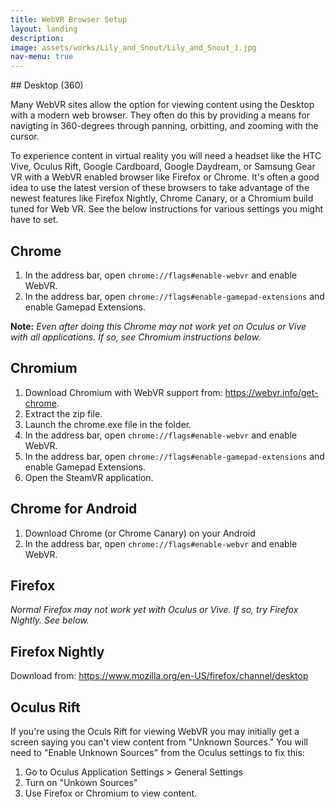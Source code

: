 ```yaml
---
title: WebVR Browser Setup
layout: landing
description:
image: assets/works/Lily_and_Snout/Lily_and_Snout_1.jpg
nav-menu: true
---
```


<section id="desktop-ins">
<div class="inner" markdown="1">
## Desktop (360)

Many WebVR sites allow the option for viewing content using the Desktop with a modern web browser. They often do this by providing a means for navigting in 360-degrees through panning, orbitting, and zooming with the cursor. 

To experience content in virtual reality you will need a headset like the HTC Vive, Oculus Rift, Google Cardboard, Google Daydream, or Samsung Gear VR with a WebVR enabled browser like Firefox or Chrome. It's often a good idea to use the latest version of these browsers to take advantage of the newest features like Firefox Nightly, Chrome Canary, or a Chromium build tuned for Web VR. See the below instructions for various settings you might have to set. 
</div>
</section>

<section id="chrome-ins">
<div class="inner" markdown="1">

## Chrome

1. In the address bar, open `chrome://flags#enable-webvr` and enable WebVR.
2. In the address bar, open `chrome://flags#enable-gamepad-extensions` and enable Gamepad Extensions.

**Note:** *Even after doing this Chrome may not work yet on Oculus or Vive with all applications. If so, see Chromium instructions below.*

</div>
</section>

<section id="chromium-ins">
<div class="inner" markdown="1">

## Chromium

1. Download Chromium with WebVR support from: <https://webvr.info/get-chrome>.
2. Extract the zip file.
3. Launch the chrome.exe file in the folder.
4. In the address bar, open `chrome://flags#enable-webvr` and enable WebVR.
5. In the address bar, open `chrome://flags#enable-gamepad-extensions` and enable Gamepad Extensions.
6. Open the SteamVR application.

</div>
</section>

<section id="chromeforandroid-ins">
<div class="inner" markdown="1">

## Chrome for Android

1. Download Chrome (or Chrome Canary) on your Android
2. In the address bar, open `chrome://flags#enable-webvr` and enable WebVR.

</div>
</section>

<section id="firefox-ins">
<div class="inner" markdown="1">

## Firefox
*Normal Firefox may not work yet with Oculus or Vive. If so, try Firefox Nightly. See below.*

</div>
</section>

<section id="firefoxnightly-ins">
<div class="inner" markdown="1">

## Firefox Nightly
Download from: <https://www.mozilla.org/en-US/firefox/channel/desktop>

</div>
</section>

<section id="oculus-ins">
<div class="inner" markdown="1">

## Oculus Rift

If you're using the Oculs Rift for viewing WebVR  you may initially get a screen saying you can't view content from "Unknown Sources." You will need to "Enable Unknown Sources" from the Oculus settings to fix this:

1. Go to Oculus Application Settings > General Settings
2. Turn on "Unkown Sources"
3. Use Firefox or Chromium to view content.

</div>
</section>
